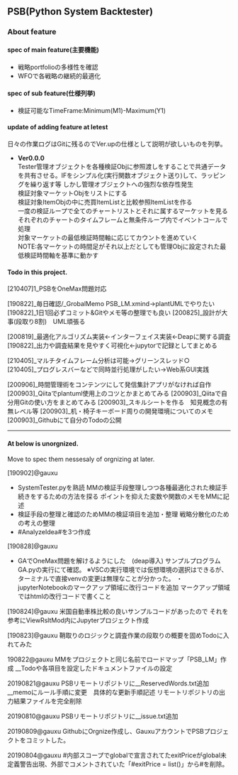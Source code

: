 ## PSB(Python System Backtester)
### About feature
#### spec of main feature(主要機能)
+ 戦略portfolioの多様性を確認  
+ WFOで各戦略の継続的最適化  
#### spec of sub feature(仕様列挙)
+ 検証可能なTimeFrame:Minimum(M1)-Maximum(Y1)  
#### update of adding feature at letest
日々の作業ログはGitに残るのでVer.upの仕様として説明が欲しいものを列挙。  
+ <strong>Ver0.0.0</strong>  
Tester管理オブジェクトを各種検証Objに参照渡しをすることで共通データを共有させる。IFをシンプル化(実行関数オブジェクト送り)して、ラッピングを繰り返す等
しかし管理オブジェクトへの強烈な依存性発生  
検証対象マーケットObjをリストにする  
検証対象ItemObjの中に売買ItemListと比較参照ItemListを作る  
一度の検証ループで全てのチャートリストとそれに属するマーケットを見る  
それぞれのチャートのタイムフレームと無条件ループ内でイベントコールで処理  
対象マーケットの最低検証時間軸に応じてカウントを進めていく  
NOTE:各マーケットの時間足がそれ以上だとしても管理Objに設定された最低検証時間軸を基準に動かす

#### Todo in this project.
[210407]1_PSBをOneMax問題対応

[190822]_毎日確認/_GrobalMemo PSB_LM.xmind→plantUMLでやりたい
[190822]_1日1回必ずコミット&Gitやメモ等の整理でも良い
[200825]_設計が大事(段取り8割)　UML頑張る

[200819]_最適化アルゴリズム実装←インターフェイス実装←Deapに関する調査
[190822]_出力や調査結果を見やすく可視化←jupytorで記録としてまとめる

[210405]_マルチタイムフレーム分析は可能→グリーンスレッド○  
[210405]_プログレスバーなどで同時並行処理がしたい→Web系GUI実践

[200906]_時間管理術をコンテンツにして発信集計アプリがなければ自作
[200903]_Qiitaでplantuml使用上のコツとかまとめてみる
[200903]_Qiitaで自分用Gitの使い方をまとめてみる
[200903]_スキルシートを作る　知見概念の有無レベル等
[200903]_机・椅子キーボード周りの開発環境についてのメモ
[200903]_Githubにて自分のTodoの公開

***
#### At below is unorgnized.
Move to spec them nessesaly of orgnizing at later.

[190902]@gauxu
+ SystemTester.pyを熟読
MMの検証手段整理しつつ各種最適化された検証手続きをするための方法を探る
ポイントを抑えた変数や関数のメモをMMに記述
+ 検証手段の整理と確認のためMMの検証項目を追加・整理
戦略分散化のための考えの整理
+ #AnalyzeIdea#を3つ作成

[190828]@gauxu
+ GAでOneMax問題を解けるようにした　(deap導入)
サンプルプログラムGA.pyの実行にて確認。
※VSCの実行環境では仮想環境の選択はできるが、
ターミナルで直接venvの変更は無理なことが分かった。
・jupyterNotebookのマークアップ領域に改行コードを追加
マークアップ領域ではhtmlの改行コードで書くこと

[190824]@gauxu
米国自動車株比較の良いサンプルコードがあったので
それを参考にViewRsltMod内にJupyterプロジェクト作成

[190823]@gauxu
鞘取りのロジックと調査作業の段取りの概要を固めTodoに入れてみた

190822@gauxu
MMをプロジェクトと同じ名前でロードマップ「PSB_LM」作成
__Todoや各項目を設定したドキュメントファイルの設定

20190821@gauxu
PSBリモートリポジトリに__ReservedWords.txt追加
__memoにルール手順に変更　具体的な更新手順記述
リモートリポジトリの出力結果ファイルを完全削除

20190810@gauxu
PSBリモートリポジトリに__issue.txt追加

20190809@gauxu
GithubにOrgnize作成し、GauxuアカウントでPSBプロジェクトをコミットした。

20190804@gauxu
#内部スコープでglobalで宣言されてたexitPriceがglobal未定義警告出現、外部でコメントされていた「#exitPrice = list()」から#を削除。
